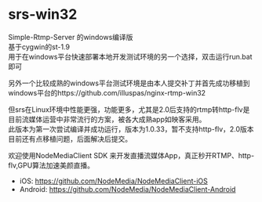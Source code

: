 # srs-win32
Simple-Rtmp-Server 的windows编译版  
基于cygwin的st-1.9  
用于在windows平台快速部署本地开发测试环境的另一个选择，双击运行run.bat即可  

另外一个比较成熟的windows平台测试环境是由本人提交补丁并首先成功移植到windows平台的https://github.com/illuspas/nginx-rtmp-win32  

但srs在Linux环境中性能更强，功能更多，尤其是2.0后支持的rtmp转http-flv是目前流媒体运营中非常流行的方案，被各大成熟app如映客采用。  
此版本为第一次尝试编译并成功运行，版本为1.0.33，暂不支持http-flv，2.0版本目前还有点移植问题，后面解决后提交。

欢迎使用NodeMediaClient SDK 来开发直播流媒体App，真正秒开RTMP、http-flv,GPU算法加速美颜直播。  
 * iOS: https://github.com/NodeMedia/NodeMediaClient-iOS
 * Android: https://github.com/NodeMedia/NodeMediaClient-Android  
 


